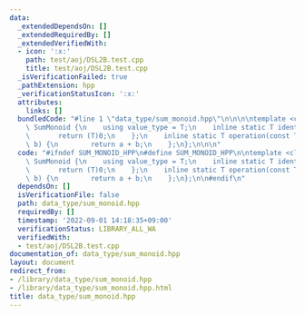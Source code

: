 ```yaml
---
data:
  _extendedDependsOn: []
  _extendedRequiredBy: []
  _extendedVerifiedWith:
  - icon: ':x:'
    path: test/aoj/DSL2B.test.cpp
    title: test/aoj/DSL2B.test.cpp
  _isVerificationFailed: true
  _pathExtension: hpp
  _verificationStatusIcon: ':x:'
  attributes:
    links: []
  bundledCode: "#line 1 \"data_type/sum_monoid.hpp\"\n\n\n\ntemplate <class T>\nstruct\
    \ SumMonoid {\n    using value_type = T;\n    inline static T identity() {\n \
    \       return (T)0;\n    };\n    inline static T operation(const T a, const T\
    \ b) {\n        return a + b;\n    };\n};\n\n\n"
  code: "#ifndef SUM_MONOID_HPP\n#define SUM_MONOID_HPP\n\ntemplate <class T>\nstruct\
    \ SumMonoid {\n    using value_type = T;\n    inline static T identity() {\n \
    \       return (T)0;\n    };\n    inline static T operation(const T a, const T\
    \ b) {\n        return a + b;\n    };\n};\n\n#endif\n"
  dependsOn: []
  isVerificationFile: false
  path: data_type/sum_monoid.hpp
  requiredBy: []
  timestamp: '2022-09-01 14:18:35+09:00'
  verificationStatus: LIBRARY_ALL_WA
  verifiedWith:
  - test/aoj/DSL2B.test.cpp
documentation_of: data_type/sum_monoid.hpp
layout: document
redirect_from:
- /library/data_type/sum_monoid.hpp
- /library/data_type/sum_monoid.hpp.html
title: data_type/sum_monoid.hpp
---
```

